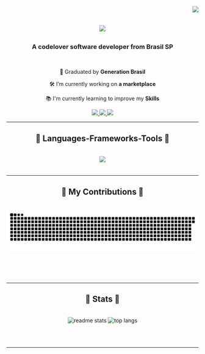 <img align="right" src="https://visitor-badge.laobi.icu/badge?page_id=celoselado.celoselado" />

<h1 align="center">
<img src="https://readme-typing-svg.herokuapp.com/?font=Righteous&size=35&center=true&vCenter=true&width=500&height=70&duration=4000&lines=Hi+There!+👋;+I'm+Marcelo+Alexandre!😊;&color=8A2BE2" />
</h1>

<h3 align="center">A codelover software developer from Brasil SP</h3>

<br/>

<div align="center">

  🏅 Graduated by **Generation Brasil** 
  
  🛠️ I’m currently working on **a marketplace**

  📚 I'm currently learning to improve my **Skills**
  
</div>

<div align="center">
  <a href="mailto:malexandresantos@hotmail.com">
    <img src="https://img.shields.io/badge/Gmail-333333?style=for-the-badge&logo=gmail&logoColor=red" />
  </a>
  <a href="https://www.linkedin.com/in/celoselado/" target="_blank">
  <img src="https://img.shields.io/badge/LinkedIn-0077B5?style=for-the-badge&logo=linkedin&logoColor=white" />
</a>

<a href="https://celoselado.github.io" target="_blank">
  <img src="https://img.shields.io/badge/Portfolio-FF5722?style=for-the-badge&logo=todoist&logoColor=white" /> 
</a>
</div>

<hr/>

<h2 align="center">🚀 Languages-Frameworks-Tools 🚀</h2>
<br/>
<div align="center">
<img src="https://skillicons.dev/icons?i=html,css,javascript,react,typescript,java,spring,angular,bootstrap,mysql&perline=5" /><br>
</div>

<br/>
<hr/>

<div align="center">
  <h2>🐍 My Contributions 🐍</h2>
  <br>
  <img alt="snake eating my contributions" src="https://raw.githubusercontent.com/celoselado/celoselado/output/github-contribution-grid-snake.svg" />

  <br/><br/><br/>
</div>

<hr/>


<h2 align="center">🎯 Stats 🎯</h2>
<br>
<div align=center>
  <img width=420 src="https://github-readme-stats.vercel.app/api?username=celoselado&count_private=true&show_icons=true&theme=react&rank_icon=github&border_radius=10" alt="readme stats" />
  <img width=350 src="https://github-readme-stats.vercel.app/api/top-langs/?username=celoselado&hide=HTML&langs_count=8&layout=compact&theme=react&border_radius=10&size_weight=0.5&count_weight=0.5&exclude_repo=github-readme-stats" alt="top langs" />
</div>

<br/><br/>

<hr/>

<br/>
    

